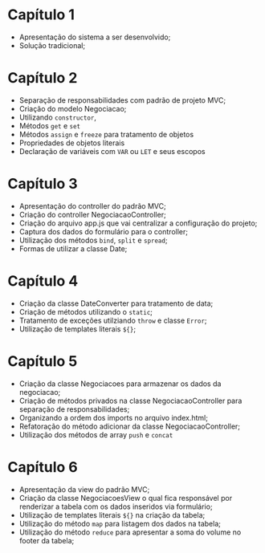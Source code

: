 # Capítulo 1
- Apresentação do sistema a ser desenvolvido;
- Solução tradicional; 

# Capítulo 2
 - Separação de responsabilidades com padrão de projeto MVC;
 - Criação do modelo Negociacao;
 - Utilizando `constructor`, 
 - Métodos `get` e `set`
 - Métodos `assign` e `freeze` para tratamento de objetos
 - Propriedades de objetos literais
 - Declaração de variáveis com `VAR` ou `LET` e seus escopos

 # Capítulo 3
 - Apresentação do controller do padrão MVC;
 - Criação do controller NegociacaoController;
 - Criação do arquivo app.js que vai centralizar a configuração do projeto;
 - Captura dos dados do formulário para o controller;
 - Utilização dos métodos `bind`, `split` e `spread`;
 - Formas de utilizar a classe Date;

  # Capítulo 4
 - Criação da classe DateConverter para tratamento de data;
 - Criação de métodos utilizando o `static`;
 - Tratamento de exceções utilziando `throw` e classe `Error`;
 - Utilização de templates literais `${}`;

  # Capítulo 5
 - Criação da classe Negociacoes para armazenar os dados da negociacao;
 - Criação de métodos privados na classe NegociacaoController para separação de responsabilidades;
 - Organizando a ordem dos imports no arquivo index.html;
 - Refatoração do método adicionar da classe NegociacaoController; 
 - Utilização dos métodos de array `push` e `concat`

  # Capítulo 6
 - Apresentação da view do padrão MVC;
 - Criação da classe NegociacoesView o qual fica responsável por renderizar a tabela com os dados inseridos via formulário;
 - Utilização de templates literais `${}` na criação da tabela;
 - Utilização do método `map` para listagem dos dados na tabela;
 - Utilização do método `reduce` para apresentar a soma do volume no footer da tabela;
